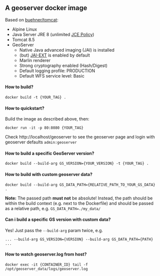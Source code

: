 ## A geoserver docker image

Based on [buehner/tomcat](https://github.com/buehner/docker-tomcat):

* Alpine Linux
* Java Server JRE 8 (unlimited [JCE Policy](http://docs.geoserver.org/latest/en/user/production/java.html#installing-unlimited-strength-jurisdiction-policy-files))
* Tomcat 8.5
* GeoServer
  * Native Java advanced imaging (JAI) is installed
  * (but) [JAI-EXT](http://docs.geoserver.org/stable/en/user/configuration/image_processing/index.html#jai-ext) is enabled by default
  * Marlin renderer
  * Strong cryptography enabled (Hash/Digest)
  * Default logging profile: PRODUCTION
  * Default WFS service level: Basic

#### How to build?

`docker build -t {YOUR_TAG} .`

#### How to quickstart?

Build the image as described above, then:

`docker run -it -p 80:8080 {YOUR_TAG}`

Check http://localhost/geoserver to see the geoserver page and login with geoserver defaults `admin:geoserver`

#### How to build a specific GeoServer version?

`docker build --build-arg GS_VERSION={YOUR_VERSION} -t {YOUR_TAG} .`

#### How to build with custom geoserver data?

`docker build --build-arg GS_DATA_PATH={RELATIVE_PATH_TO_YOUR_GS_DATA} .`

**Note:** The passed path **must not** be absolute! Instead, the path should be within the build context (e.g. next to the Dockerfile) and should be passed as a relative path, e.g. `GS_DATA_PATH=./my_data/`

#### Can i build a specific GS version with custom data?

Yes! Just pass the `--build-arg` param twice, e.g.

`... --build-arg GS_VERSION={VERSION} --build-arg GS_DATA_PATH={PATH} ...`

#### How to watch geoserver.log from host?

`docker exec -it {CONTAINER_ID} tail -f /opt/geoserver_data/logs/geoserver.log`
